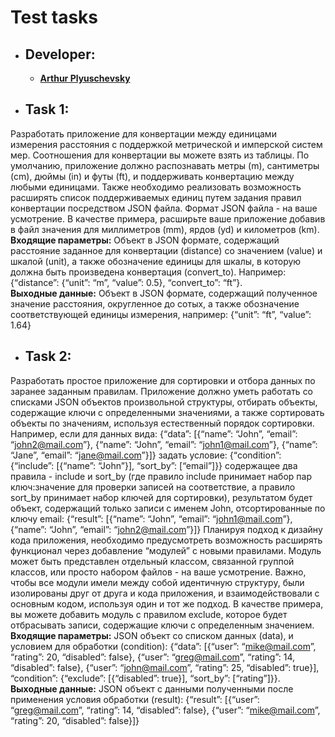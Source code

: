 # Test tasks

- ## Developer:

  - **[Arthur Plyuschevsky](https://github.com/massqeen)**

- ## Task 1:

 Разработать приложение для конвертации между единицами измерения расстояния с поддержкой метрической и имперской систем мер. Соотношения для конвертации вы можете взять из таблицы. По умолчанию, приложение должно распознавать метры (m), сантиметры (cm), дюймы (in) и футы (ft), и поддерживать конвертацию между любыми единицами. 
 Также необходимо реализовать возможность расширять список поддерживаемых единиц путем задания правил конвертации посредством JSON файла. Формат JSON файла - на ваше усмотрение. В качестве примера, расширьте ваше приложение добавив в файл значения для миллиметров (mm), ярдов (yd) и километров (km).  
  __Входящие параметры:__
 Объект в JSON формате, содержащий расстояние заданное для конвертации (distance) со значением (value) и шкалой (unit), a также обозначение единицы для шкалы, в которую должна быть произведена конвертация (convert_to). Например: 
 {“distance”: {“unit”: “m”, “value”: 0.5}, “convert_to”: “ft”}.  
   __Выходные данные:__ 
 Объект в JSON формате, содержащий полученное значение расстояния, округленное до сотых, а также обозначение соответствующей единицы измерения, например: 
 {“unit”: “ft”, “value”: 1.64} 
 
 - ## Task 2:
 
  Разработать простое приложение для сортировки и отбора данных по заранее
          заданным правилам. Приложение должно уметь работать со списками JSON
          объектов произвольной структуры, отбирать объекты, содержащие ключи с
          определенными значениями, а также сортировать объекты по значениям,
          используя естественный порядок сортировки. Например, если для данных
          вида: {“data”: [{“name”: “John”, “email”: “john2@mail.com”}, {“name”:
          “John”, “email”: “john1@mail.com”}, {“name”: “Jane”, “email”:
          “jane@mail.com”}]} задать условие: {“condition”: {“include”: [{“name”:
          “John”}], “sort_by”: [“email”]}} содержащее два правила - include и
          sort_by (где правило include принимает набор пар ключ:значение для
          проверки записей на соответствие, а правило sort_by принимает набор
          ключей для сортировки), результатом будет объект, содержащий только
          записи с именем John, отсортированные по ключу email: {“result”:
          [{“name”: “John”, “email”: “john1@mail.com”}, {“name”: “John”, “email”:
          “john2@mail.com”}]} Планируя подход к дизайну кода приложения,
          необходимо предусмотреть возможность расширять функционал через
          добавление “модулей” с новыми правилами. Модуль может быть представлен
          отдельный классом, связанной группой классов, или просто набором файлов
          - на ваше усмотрение. Важно, чтобы все модули имели между собой
          идентичную структуру, были изолированы друг от друга и кода приложения,
          и взаимодействовали с основным кодом, используя один и тот же подход. В
          качестве примера, вы можете добавить модуль с правилом exclude, которое
          будет отбрасывать записи, содержащие ключи с определенным значением.  
    __Входящие параметры:__
   JSON объект со списком данных (data), и условием для обработки
          (condition): {“data”: [{“user”: “mike@mail.com”, “rating”: 20,
          “disabled”: false}, {“user”: “greg@mail.com”, “rating”: 14, “disabled”:
          false}, {“user”: “john@mail.com”, “rating”: 25, “disabled”: true}],
          “condition”: {“exclude”: [{“disabled”: true}], “sort_by”: [“rating”]}}.  
   __Выходные данные:__ 
  JSON объект с данными полученными после применения условия обработки
          (result): {“result”: [{“user”: “greg@mail.com”, “rating”: 14,
          “disabled”: false}, {“user”: “mike@mail.com”, “rating”: 20, “disabled”:
          false}]}
